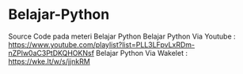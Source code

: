 # Belajar-Python
 Source Code pada meteri Belajar Python
Belajar Python Via Youtube : https://www.youtube.com/playlist?list=PLL3LFpvLxRDm-nZPlw0aC3PtDKQHOKNsf
Belajar Python Via Wakelet : https://wke.lt/w/s/jjnkRM

